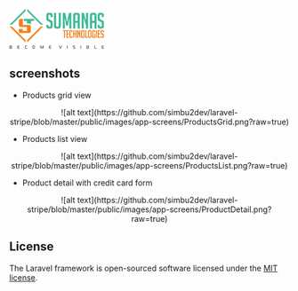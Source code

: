 <p align="center">

![alt text](https://github.com/simbu2dev/laravel-stripe/blob/master/public/images/logo.png?raw=true)

</p>

## screenshots
 - Products grid view
<p align="center">
![alt text](https://github.com/simbu2dev/laravel-stripe/blob/master/public/images/app-screens/ProductsGrid.png?raw=true)
</p>

- Products list view
<p align="center">
![alt text](https://github.com/simbu2dev/laravel-stripe/blob/master/public/images/app-screens/ProductsList.png?raw=true)
</p>

- Product detail with credit card form
<p align="center">
![alt text](https://github.com/simbu2dev/laravel-stripe/blob/master/public/images/app-screens/ProductDetail.png?raw=true)
</p>

## License

The Laravel framework is open-sourced software licensed under the [MIT license](https://opensource.org/licenses/MIT).
